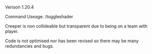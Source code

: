 Verison 1.20.4

Command Useage: /toggleshader


Creeper is non collideable but transparent due to being on a team with player.


Code is not optimised nor has been revised so there may be many redundancies and bugs.
